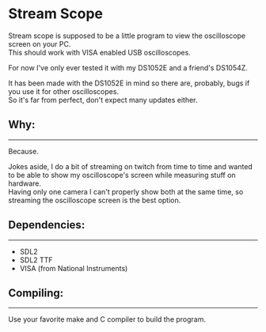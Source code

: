 # Stream Scope

Stream scope is supposed to be a little program to view the oscilloscope screen on your PC.  
This should work with VISA enabled USB oscilloscopes.  

For now I've only ever tested it with my DS1052E and a friend's DS1054Z.  

It has been made with the DS1052E in mind so there are, probably, bugs if you use it for other oscilloscopes.  
So it's far from perfect, don't expect many updates either.  

## Why:
----------

Because.  

Jokes aside, I do a bit of streaming on twitch from time to time and wanted to be able to show my oscilloscope's screen while measuring stuff on hardware.  
Having only one camera I can't properly show both at the same time, so streaming the oscilloscope screen is the best option.  

## Dependencies:
----------------

- SDL2
- SDL2 TTF
- VISA (from National Instruments)


## Compiling:
-------------

Use your favorite make and C compiler to build the program.